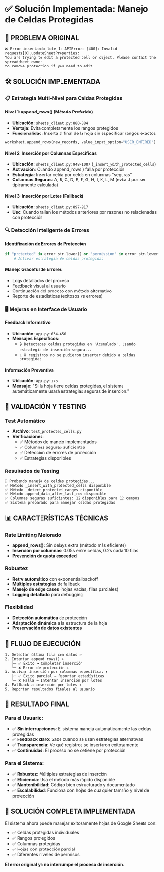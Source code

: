 # ✅ Solución Implementada: Manejo de Celdas Protegidas

## 🚨 PROBLEMA ORIGINAL
```
❌ Error insertando lote 1: APIError: [400]: Invalid requests[0].updateSheetProperties:
You are trying to edit a protected cell or object. Please contact the spreadsheet owner
to remove protection if you need to edit.
```

## 🛠️ SOLUCIÓN IMPLEMENTADA

### 📋 Estrategia Multi-Nivel para Celdas Protegidas

#### **Nivel 1: append_rows() (Método Preferido)**
- **Ubicación**: `sheets_client.py:880-884`
- **Ventaja**: Evita completamente los rangos protegidos
- **Funcionalidad**: Inserta al final de la hoja sin especificar rangos exactos

```python
worksheet.append_rows(new_records, value_input_option="USER_ENTERED")
```

#### **Nivel 2: Inserción por Columnas Específicas**
- **Ubicación**: `sheets_client.py:948-1007` (`_insert_with_protected_cells`)
- **Activación**: Cuando append_rows() falla por protección
- **Estrategia**: Insertar celda por celda en columnas "seguras"
- **Columnas Seguras**: A, B, C, D, E, F, G, H, I, K, L, M (evita J por ser típicamente calculada)

#### **Nivel 3: Inserción por Lotes (Fallback)**
- **Ubicación**: `sheets_client.py:897-917`
- **Uso**: Cuando fallan los métodos anteriores por razones no relacionadas con protección

### 🔍 Detección Inteligente de Errores

#### **Identificación de Errores de Protección**
```python
if "protected" in error_str.lower() or "permission" in error_str.lower():
    # Activar estrategia de celdas protegidas
```

#### **Manejo Graceful de Errores**
- Logs detallados del proceso
- Feedback visual al usuario
- Continuación del proceso con método alternativo
- Reporte de estadísticas (exitosos vs errores)

### 🖥️ Mejoras en Interface de Usuario

#### **Feedback Informativo**
- **Ubicación**: `app.py:634-656`
- **Mensajes Específicos**:
  - `🔒 Detectadas celdas protegidas en 'Acumulado'. Usando estrategia de inserción segura...`
  - `⚠️ X registros no se pudieron insertar debido a celdas protegidas`

#### **Información Preventiva**
- **Ubicación**: `app.py:173`
- **Mensaje**: "Si la hoja tiene celdas protegidas, el sistema automáticamente usará estrategias seguras de inserción."

## 🧪 VALIDACIÓN Y TESTING

### **Test Automático**
- **Archivo**: `test_protected_cells.py`
- **Verificaciones**:
  - ✅ Métodos de manejo implementados
  - ✅ Columnas seguras suficientes
  - ✅ Detección de errores de protección
  - ✅ Estrategias disponibles

### **Resultados de Testing**
```
🧪 Probando manejo de celdas protegidas...
✅ Método _insert_with_protected_cells disponible
✅ Método _detect_protected_ranges disponible
✅ Método append_data_after_last_row disponible
✅ Columnas seguras suficientes: 12 disponibles para 12 campos
✅ Sistema preparado para manejar celdas protegidas
```

## 📊 CARACTERÍSTICAS TÉCNICAS

### **Rate Limiting Mejorado**
- **append_rows()**: Sin delays extra (método más eficiente)
- **Inserción por columnas**: 0.05s entre celdas, 0.2s cada 10 filas
- **Prevención de quota exceeded**

### **Robustez**
- **Retry automático** con exponential backoff
- **Múltiples estrategias** de fallback
- **Manejo de edge cases** (hojas vacías, filas parciales)
- **Logging detallado** para debugging

### **Flexibilidad**
- **Detección automática** de protección
- **Adaptación dinámica** a la estructura de la hoja
- **Preservación de datos existentes**

## 🎯 FLUJO DE EJECUCIÓN

```
1. Detectar última fila con datos ✅
2. Intentar append_rows() ⬇️
   ├─ ✅ Éxito → Completar inserción
   └─ ❌ Error de protección ⬇️
3. Activar inserción por columnas específicas ⬇️
   ├─ ✅ Éxito parcial → Reportar estadísticas
   └─ ❌ Falla → Intentar inserción por lotes
4. Fallback a inserción por lotes ⬇️
5. Reportar resultados finales al usuario
```

## 🚀 RESULTADO FINAL

### **Para el Usuario**:
- ✅ **Sin interrupciones**: El sistema maneja automáticamente las celdas protegidas
- ✅ **Feedback claro**: Sabe cuándo se usan estrategias alternativas
- ✅ **Transparencia**: Ve qué registros se insertaron exitosamente
- ✅ **Continuidad**: El proceso no se detiene por protección

### **Para el Sistema**:
- ✅ **Robustez**: Múltiples estrategias de inserción
- ✅ **Eficiencia**: Usa el método más rápido disponible
- ✅ **Mantenibilidad**: Código bien estructurado y documentado
- ✅ **Escalabilidad**: Funciona con hojas de cualquier tamaño y nivel de protección

## 🎉 SOLUCIÓN COMPLETA IMPLEMENTADA

El sistema ahora puede manejar exitosamente hojas de Google Sheets con:
- ✅ Celdas protegidas individuales
- ✅ Rangos protegidos
- ✅ Columnas protegidas
- ✅ Hojas con protección parcial
- ✅ Diferentes niveles de permisos

**El error original ya no interrumpe el proceso de inserción.**